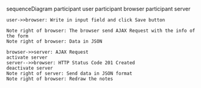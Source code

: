 sequenceDiagram
participant user
participant browser
participant server

    user->>browser: Write in input field and click Save button

    Note right of browser: The browser send AJAX Request with the info of the form
    Note right of browser: Data in JSON

    browser->>server: AJAX Request
    activate server
    server-->>browser: HTTP Status Code 201 Created
    deactivate server
    Note right of server: Send data in JSON format
    Note right of browser: Redraw the notes
